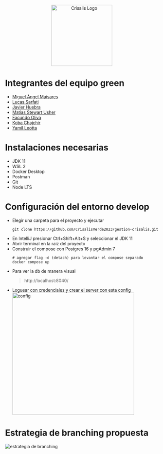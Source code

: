 <p align="center">
  <img src="https://i.ibb.co/Q8CYGVX/logo-artifact.png" width="200" alt="Crisalis Logo" />
</p>

# Integrantes del equipo green
- [Miguel Ángel Maisares](https://github.com/MigueMaisares)
- [Lucas Sarfati](https://github.com/Lucassarfati1)
- [Javier Huebra](https://github.com/javierhuebra)
- [Matias Stewart Usher](https://github.com/stewartUsherDev)
- [Facundo Oliva](https://github.com/FakuGemDa)
- [Koba Chajchir](https://github.com/kobachajchir)
- [Yamil Leotta](https://github.com/YamilLeotta)

# Instalaciones necesarias
- JDK 11
- WSL 2
- Docker Desktop
- Postman
- Git
- Node LTS

# Configuración del entorno develop
- Elegir una carpeta para el proyecto y ejecutar
  ```console
  git clone https://github.com/CrisalisVerde2023/gestion-crisalis.git
  ```
- En IntelliJ presionar Ctrl+Shift+Alt+S y seleccionar el JDK 11
- Abrir terminal en la raiz del proyecto
- Construir el compose con Postgres 16 y pgAdmin 7
    ```console
    # agregar flag -d (detach) para levantar el compose separado
    docker compose up
    ```
- Para ver la db de manera visual
  > http://localhost:8040/
- Loguear con credenciales y crear el server con esta config
  <img src="https://i.ibb.co/6tQwg9H/postgres.jpg" width="400" alt="config" />

# Estrategia de branching propuesta
![estrategia de branching](https://i.ibb.co/nnbx1YF/estrategia-branching.png)

